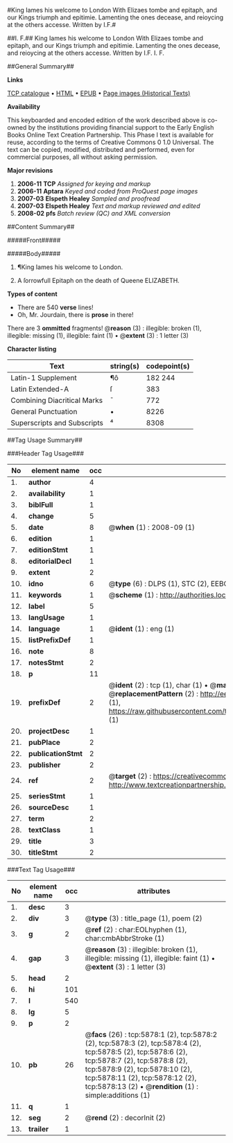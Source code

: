 #King Iames his welcome to London With Elizaes tombe and epitaph, and our Kings triumph and epitimie. Lamenting the ones decease, and reioycing at the others accesse. Written by I.F.#

##I. F.##
King Iames his welcome to London With Elizaes tombe and epitaph, and our Kings triumph and epitimie. Lamenting the ones decease, and reioycing at the others accesse. Written by I.F.
I. F.

##General Summary##

**Links**

[TCP catalogue](http://www.ota.ox.ac.uk/tcp/)  • 
[HTML](http://tei.it.ox.ac.uk/tcp/Texts-HTML/free/A00/A00663.html)  • 
[EPUB](http://tei.it.ox.ac.uk/tcp/Texts-EPUB/free/A00/A00663.epub) • 
[Page images (Historical Texts)](https://data.historicaltexts.jisc.ac.uk/view?pubId=eebo-99841303e&pageId=eebo-99841303e-5878-1)

**Availability**

This keyboarded and encoded edition of the
	       work described above is co-owned by the institutions
	       providing financial support to the Early English Books
	       Online Text Creation Partnership. This Phase I text is
	       available for reuse, according to the terms of Creative
	       Commons 0 1.0 Universal. The text can be copied,
	       modified, distributed and performed, even for
	       commercial purposes, all without asking permission.

**Major revisions**

1. __2006-11__ __TCP__ *Assigned for keying and markup*
1. __2006-11__ __Aptara__ *Keyed and coded from ProQuest page images*
1. __2007-03__ __Elspeth Healey__ *Sampled and proofread*
1. __2007-03__ __Elspeth Healey__ *Text and markup reviewed and edited*
1. __2008-02__ __pfs__ *Batch review (QC) and XML conversion*

##Content Summary##

#####Front#####

#####Body#####

1. ¶King Iames his welcome
to London.

1. A ſorrowfull Epitaph on the death
of Queene ELIZABETH.

**Types of content**

  * There are 540 **verse** lines!
  * Oh, Mr. Jourdain, there is **prose** in there!

There are 3 **ommitted** fragments! 
 @__reason__ (3) : illegible: broken (1), illegible: missing (1), illegible: faint (1)  •  @__extent__ (3) : 1 letter (3)

**Character listing**


|Text|string(s)|codepoint(s)|
|---|---|---|
|Latin-1 Supplement|¶ô|182 244|
|Latin Extended-A|ſ|383|
|Combining             Diacritical Marks|̄|772|
|General Punctuation|•|8226|
|Superscripts             and Subscripts|⁴|8308|

##Tag Usage Summary##

###Header Tag Usage###

|No|element name|occ|attributes|
|---|---|---|---|
|1.|__author__|4||
|2.|__availability__|1||
|3.|__biblFull__|1||
|4.|__change__|5||
|5.|__date__|8| @__when__ (1) : 2008-09 (1)|
|6.|__edition__|1||
|7.|__editionStmt__|1||
|8.|__editorialDecl__|1||
|9.|__extent__|2||
|10.|__idno__|6| @__type__ (6) : DLPS (1), STC (2), EEBO-CITATION (1), PROQUEST (1), VID (1)|
|11.|__keywords__|1| @__scheme__ (1) : http://authorities.loc.gov/ (1)|
|12.|__label__|5||
|13.|__langUsage__|1||
|14.|__language__|1| @__ident__ (1) : eng (1)|
|15.|__listPrefixDef__|1||
|16.|__note__|8||
|17.|__notesStmt__|2||
|18.|__p__|11||
|19.|__prefixDef__|2| @__ident__ (2) : tcp (1), char (1)  •  @__matchPattern__ (2) : ([0-9\-]+):([0-9IVX]+) (1), (.+) (1)  •  @__replacementPattern__ (2) : http://eebo.chadwyck.com/downloadtiff?vid=$1&page=$2 (1), https://raw.githubusercontent.com/textcreationpartnership/Texts/master/tcpchars.xml#$1 (1)|
|20.|__projectDesc__|1||
|21.|__pubPlace__|2||
|22.|__publicationStmt__|2||
|23.|__publisher__|2||
|24.|__ref__|2| @__target__ (2) : https://creativecommons.org/publicdomain/zero/1.0/ (1), http://www.textcreationpartnership.org/docs/. (1)|
|25.|__seriesStmt__|1||
|26.|__sourceDesc__|1||
|27.|__term__|2||
|28.|__textClass__|1||
|29.|__title__|3||
|30.|__titleStmt__|2||


###Text Tag Usage###

|No|element name|occ|attributes|
|---|---|---|---|
|1.|__desc__|3||
|2.|__div__|3| @__type__ (3) : title_page (1), poem (2)|
|3.|__g__|2| @__ref__ (2) : char:EOLhyphen (1), char:cmbAbbrStroke (1)|
|4.|__gap__|3| @__reason__ (3) : illegible: broken (1), illegible: missing (1), illegible: faint (1)  •  @__extent__ (3) : 1 letter (3)|
|5.|__head__|2||
|6.|__hi__|101||
|7.|__l__|540||
|8.|__lg__|5||
|9.|__p__|2||
|10.|__pb__|26| @__facs__ (26) : tcp:5878:1 (2), tcp:5878:2 (2), tcp:5878:3 (2), tcp:5878:4 (2), tcp:5878:5 (2), tcp:5878:6 (2), tcp:5878:7 (2), tcp:5878:8 (2), tcp:5878:9 (2), tcp:5878:10 (2), tcp:5878:11 (2), tcp:5878:12 (2), tcp:5878:13 (2)  •  @__rendition__ (1) : simple:additions (1)|
|11.|__q__|1||
|12.|__seg__|2| @__rend__ (2) : decorInit (2)|
|13.|__trailer__|1||
